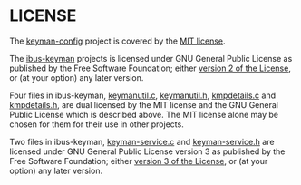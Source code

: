 # LICENSE

The [keyman-config](./keyman-config) project is covered by the
[MIT license](./keyman-config/COPYING).

The [ibus-keyman](./ibus-keyman) projects is licensed under GNU General Public License
as published by the Free Software Foundation; either
[version 2 of the License](./ibus-keyman/COPYING), or (at your option) any later version.

Four files in ibus-keyman, [keymanutil.c](./ibus-keyman/src/keymanutil.c),
[keymanutil.h](./ibus-keyman/src/keymanutil.h), [kmpdetails.c](./ibus-keyman/src/kmpdetails.c)
and [kmpdetails.h](./ibus-keyman/src/kmpdetails.h), are dual licensed by the MIT license and
the GNU General Public License which is described above.
The MIT license alone may be chosen for them for their use in other projects.

Two files in ibus-keyman, [keyman-service.c](./ibus-keyman/src/keyman-service.c) and
[keyman-service.h](./ibus-keyman/src/keyman-service.h) are licensed under GNU
General Public License version 3 as published by the Free Software Foundation; either
[version 3 of the License](https://spdx.org/licenses/GPL-3.0-or-later.html), or (at your option)
any later version.
